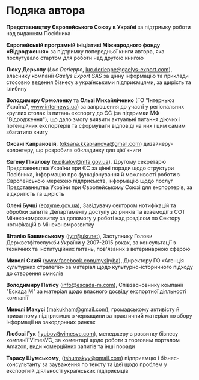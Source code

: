 # Подяка автора

**Представництву Європейського Союзу в Україні**  за підтримку роботи над виданням Посібника

**Європейській програмній ініціативі Міжнародного фонду «Відродження»** за підтримку попередньої книги автора, яка послугувало стартом для роботи над другою книгою

**Люку Дерьєпу** (*Luc Derieppe*, luc.derieppe@gaelys-export.com), власнику компанії *Gaelys Export SAS* за цінну інформацію та приклади стосовно ведення бізнесу з українськими підприємцями, за щирість та глибину

**Володимиру Єрмоленку** та **Ользі Михайліченко** (ГО "Інтерньюз Україна", <a href="http://www.internews.ua">www.internews.ua</a>) за запрошення до участі у регіональних круглих столах із питань експорту до ЄС (за підтримки МФ "Відродження"), що дало змогу виявити актуальні питання діючих і потенційних експортерів та сформувати відповіді на них і цим самим збагатило книгу

**Оксані Капрановій**, (oksana.kkapranova@gmail.com) дизайнеру-волонтеру, що розробила обкладинку для цієї книги

**Євгену Пікалову** (e.pikalov@mfa.gov.ua), Другому секретарю Представництва України при ЄС за цінні поради щодо структури Посібника, інформацію про функціонування й можливості роботи з Європейською мережею підприємств, інформацію щодо послуг Представництва України при Європейському Союзі для експортерів, за відкритість та щирість

**Олені Бучці** (ep@me.gov.ua), Завідувачу сектором нотифікацій та обробки запитів Департаменту доступу до ринків та взаємодії з СОТ Мінекономрозвитку за допомогу у роботі над розділом по Сектору нотифікацій в Мінекономрозвитку

**Віталію Башинському** (iytr@ukr.net), Заступнику Голови Держветфітослужби України у 2007-2015 роках, за консультації з технічних та інституційних питань, пов'язаних з ветеринарною сферою 

**Миколі Скибі** (<a href="http://www.facebook.com/myskyba">www.facebook.com/myskyba</a>), Директору ГО «Агенція культурних стратегій» за матеріал щодо культурно-історичного підходу до створення смислів

**Володимиру Патісу** (info@escada-m.com), Співзасновнику компанії "Ескада М" за матеріал щодо власного досвіду експортної діяльності компанії

**Миколі Макусі** (makukham@gmail.com), громадському активісту й приватному підприємцю з черкащини за практичний матеріал по збору інформації на закордонних ринках

**Любові Гук** (lyubov@vimesvc.com), менеджеру з розвитку бізнесу компанії VimesVC, за коментарі щодо роботи з торговим порталом Amazon, види комерційних запитів та інші поради

**Тарасу Шумському**, (tshumskyy@gmail.com) підприємцю і бізнес-консультанту за зауваження по тексту та ідеї щодо проблем у експортній діяльності українських підприємців